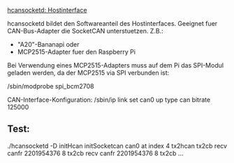 [hcansocketd: Hostinterface](https://github.com/hcanIngo/openHCAN/wiki/hcanhid)


hcansocketd bildet den Softwareanteil des Hostinterfaces. Geeignet fuer CAN-Bus-Adapter die SocketCAN unterstuetzen. Z.B.:
- "A20"-Bananapi    oder 
- MCP2515-Adapter fuer den Raspberry Pi


Bei Verwendung eines MCP2515-Adapters muss auf dem Pi das SPI-Modul geladen werden, da der MCP2515 via SPI verbunden ist: 

/sbin/modprobe spi_bcm2708

CAN-Interface-Konfiguration:
/sbin/ip link set can0 up type can bitrate 125000




Test:
-----
./hcansocketd -D
initHcan
initSocketcan
can0 at index 4
tx2hcan
tx2cb
recv canfr 2201954376 8
tx2cb
recv canfr 2201954376 8
tx2cb
...

